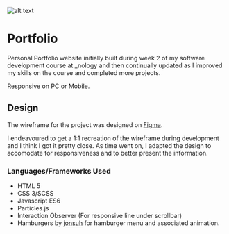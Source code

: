 ![alt text](./assets/images/readme\_head.png)

# Portfolio 

Personal Portfolio website initially built during week 2 of my software development course at \_nology and then continually updated as I improved my skills on the course and completed more projects. 

Responsive on PC or Mobile. 

## Design 

The wireframe for the project was designed on [Figma](https://www.figma.com/file/UQ7NcCBE9NScccttfMR9e2/Portfolio---Week-1?node-id=0%3A1). 

I endeavoured to get a 1:1 recreation of the wireframe during development and I think I got it pretty close. As time went on, I adapted the design to accomodate for responsiveness and to better present the information. 

### Languages/Frameworks Used

* HTML 5
* CSS 3/SCSS
* Javascript ES6
* Particles.js 
* Interaction Observer (For responsive line under scrollbar) 
* Hamburgers by [jonsuh](jonsuh.com/hamburgers) for hamburger menu and associated animation. 


